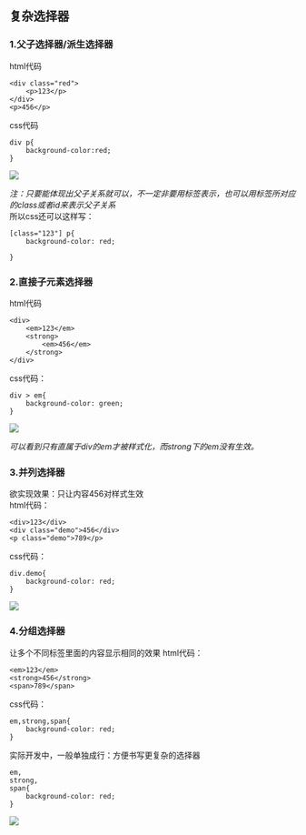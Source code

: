 ## 复杂选择器
### 1.父子选择器/派生选择器
html代码
```
<div class="red">
	<p>123</p>
</div>
<p>456</p>
```
css代码
```
div p{
	background-color:red;
}
```
![](https://github.com/linfeitang/diary/blob/master/Pictures/20190616215515.jpg)

*注：只要能体现出父子关系就可以，不一定非要用标签表示，也可以用标签所对应的class或者id来表示父子关系*  
所以css还可以这样写：
```
[class="123"] p{
	background-color: red;

}
```

### 2.直接子元素选择器
html代码
```
<div>
	<em>123</em>
	<strong>
		<em>456</em>
	</strong>
</div>
```

css代码：
```
div > em{
	background-color: green;
}
```
![](https://github.com/linfeitang/diary/blob/master/Pictures/20190616214243.jpg)  

*可以看到只有直属于div的em才被样式化，而strong下的em没有生效。*

### 3.并列选择器
欲实现效果：只让内容456对样式生效  
html代码：
```
<div>123</div>
<div class="demo">456</div>
<p class="demo">789</p>
```
css代码：
```
div.demo{
	background-color: red;
}
```
![](https://github.com/linfeitang/diary/blob/master/Pictures/20190616220056.jpg)

### 4.分组选择器
让多个不同标签里面的内容显示相同的效果
html代码：
```
<em>123</em>
<strong>456</strong>
<span>789</span>
```
css代码：
```
em,strong,span{
	background-color: red;
}
```
实际开发中，一般单独成行：方便书写更复杂的选择器
```
em,
strong,
span{
	background-color: red;
}
```
![](https://github.com/linfeitang/diary/blob/master/Pictures/20190617104108.jpg)
